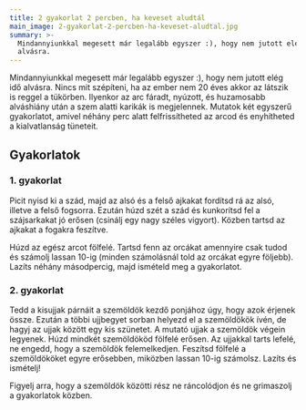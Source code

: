 ```yaml
---
title: 2 gyakorlat 2 percben, ha keveset aludtál
main_image: 2-gyakorlat-2-percben-ha-keveset-aludtal.jpg
summary: >-
  Mindannyiunkkal megesett már legalább egyszer :), hogy nem jutott elég idő
  alvásra.   
---
```


Mindannyiunkkal megesett már legalább egyszer :), hogy nem jutott elég idő
alvásra. Nincs mit szépíteni, ha az ember nem 20 éves akkor az látszik is reggel
a tükörben. Ilyenkor az arc fáradt, nyúzott, és huzamosabb alváshiány után a szem alatti karikák is megjelennek. Mutatok két egyszerű gyakorlatot, amivel néhány perc alatt
felfrissítheted az arcod és enyhítheted a kialvatlanság tüneteit.

## Gyakorlatok

### 1. gyakorlat

Picit nyisd ki a szád, majd az alsó és a felső ajkakat fordítsd rá az alsó,
illetve a felső fogsorra. Ezután húzd szét a szád és kunkorítsd fel a
szájsarkakat jó erősen (csinálj egy nagy széles vigyort). Közben tartsd az
ajkakat a fogakra feszítve.

Húzd az egész arcot fölfelé. Tartsd fenn az orcákat amennyire csak tudod és
számolj lassan 10-ig (minden számolásnál told az orcákat egyre följebb). Lazíts
néhány másodpercig, majd ismételd meg a gyakorlatot.

### 2. gyakorlat

Tedd a kisujjak párnáit a szemöldök kezdő ponjához úgy, hogy azok érjenek össze.
Ezután a többi ujjbegyet sorban helyezd el a szemöldökök ívén, de hagyj az ujjak
között egy kis szünetet. A mutató ujjak a szemöldök végein legyenek. Húzd
mindkét szemöldököd fölfelé erősen. Az ujjakkal tarts lefelé, ne engedd, hogy a
szemöldök felemelkedjen. Feszítsd fölfelé a szemöldököket egyre erősebben,
miközben lassan 10-ig számolsz. Lazíts és ismételj!

Figyelj arra, hogy a szemöldök közötti rész ne ráncolódjon és ne grimaszolj a
gyakorlatok közben.


